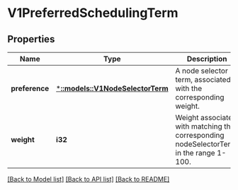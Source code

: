 # V1PreferredSchedulingTerm

## Properties
Name | Type | Description | Notes
------------ | ------------- | ------------- | -------------
**preference** | [***::models::V1NodeSelectorTerm**](io.k8s.kubernetes.pkg.api.v1.NodeSelectorTerm.md) | A node selector term, associated with the corresponding weight. | [default to null]
**weight** | **i32** | Weight associated with matching the corresponding nodeSelectorTerm, in the range 1-100. | [default to null]

[[Back to Model list]](../README.md#documentation-for-models) [[Back to API list]](../README.md#documentation-for-api-endpoints) [[Back to README]](../README.md)


